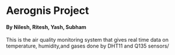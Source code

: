 <h1>Aerognis Project</h1>
<h4>By Nilesh, Ritesh, Yash, Subham</h4>

<p>This is the air quality monitoring system that gives real time data on temperature, humidity,and gases done by DHT11 and Q135 sensors/ </p>
